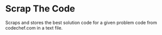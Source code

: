 # Scrap The Code

Scraps and stores the best solution code for a given problem code from codechef.com in a text file. 